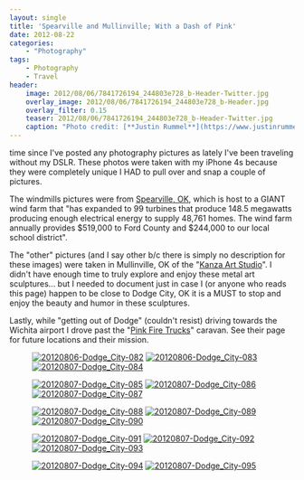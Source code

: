 ```yaml
---
layout: single
title: 'Spearville and Mullinville; With a Dash of Pink'
date: 2012-08-22
categories:
    - "Photography"
tags:
    - Photography
    - Travel
header:
    image: 2012/08/06/7841726194_244803e728_b-Header-Twitter.jpg
    overlay_image: 2012/08/06/7841726194_244803e728_b-Header.jpg
    overlay_filter: 0.15
    teaser: 2012/08/06/7841726194_244803e728_b-Header-Twitter.jpg 		# Shrink image to 575 width
    caption: "Photo credit: [**Justin Rummel**](https://www.justinrummel.com)"
---
```

time since I've posted any photography pictures as lately I've been traveling without my DSLR. These photos were taken with my iPhone 4s because they were completely unique I HAD to pull over and snap a couple of pictures.

The windmills pictures were from [Spearville, OK][future-of-spearville], which is host to a GIANT wind farm that "has expanded to 99 turbines that produce 148.5 megawatts producing enough electrical energy to supply 48,761 homes. The wind farm annually provides $519,000 to Ford County and $244,000 to our local school district".

The "other" pictures (and I say other b/c there is simply no description for these images) were taken in Mullinville, OK of the "[Kanza Art Studio][Kanza]". I didn't have enough time to truly explore and enjoy these metal art sculptures... but I needed to document just in case I (or anyone who reads this page) happen to be close to Dodge City, OK it is a MUST to stop and enjoy the beauty and humor in these sculptures. 

Lastly, while "getting out of Dodge" (couldn't resist) driving towards the Wichita airport I drove past the "[Pink Fire Trucks][pinkfiretrucks]" caravan. See their page for future locations and their mission.

<figure class="third">
<a href="https://www.flickr.com/photos/justinrummel/7841725398/"><img src="https://farm9.static.flickr.com/8436/7841725398_1e124795ed_m.jpg" title="20120806-Dodge_City-082" /></a>
<a href="https://www.flickr.com/photos/justinrummel/7841726194/"><img src="https://farm8.static.flickr.com/7115/7841726194_244803e728_m.jpg" title="20120806-Dodge_City-083" /></a>
<a href="https://www.flickr.com/photos/justinrummel/7841730478/"><img src="https://farm9.static.flickr.com/8430/7841730478_df4c01bae7_m.jpg" title="20120807-Dodge_City-084" /></a>
</figure>
<figure class="third">
<a href="https://www.flickr.com/photos/justinrummel/7841736532/"><img src="https://farm9.static.flickr.com/8428/7841736532_45c2e5125b_m.jpg" title="20120807-Dodge_City-085" /></a>
<a href="https://www.flickr.com/photos/justinrummel/7841742202/"><img src="https://farm9.static.flickr.com/8290/7841742202_f74b3195e1_m.jpg" title="20120807-Dodge_City-086" /></a>
<a href="https://www.flickr.com/photos/justinrummel/7841746714/"><img src="https://farm8.static.flickr.com/7131/7841746714_23ab3f2f42_m.jpg" title="20120807-Dodge_City-087" /></a>
</figure>
<figure class="third">
<a href="https://www.flickr.com/photos/justinrummel/7841749996/"><img src="https://farm9.static.flickr.com/8438/7841749996_77c8435ce5_m.jpg" title="20120807-Dodge_City-088" /></a>
<a href="https://www.flickr.com/photos/justinrummel/7841752806/"><img src="https://farm8.static.flickr.com/7254/7841752806_9879734fec_m.jpg" title="20120807-Dodge_City-089" /></a>
<a href="https://www.flickr.com/photos/justinrummel/7841757486/"><img src="https://farm8.static.flickr.com/7124/7841757486_1a32101832_m.jpg" title="20120807-Dodge_City-090" /></a>
</figure>
<figure class="third">
<a href="https://www.flickr.com/photos/justinrummel/7841759258/"><img src="https://farm8.static.flickr.com/7270/7841759258_40f83044b7_m.jpg" title="20120807-Dodge_City-091" /></a>
<a href="https://www.flickr.com/photos/justinrummel/7841763032/"><img src="https://farm9.static.flickr.com/8282/7841763032_7ea5897224_m.jpg" title="20120807-Dodge_City-092" /></a>
<a href="https://www.flickr.com/photos/justinrummel/7841766116/"><img src="https://farm9.static.flickr.com/8445/7841766116_a503484017_m.jpg" title="20120807-Dodge_City-093" /></a>
</figure>
<figure class="third">
<a href="https://www.flickr.com/photos/justinrummel/7841769582/"><img src="https://farm9.static.flickr.com/8426/7841769582_0ccce55afd_m.jpg" title="20120807-Dodge_City-094" /></a>
<a href="https://www.flickr.com/photos/justinrummel/7841772248/"><img src="https://farm8.static.flickr.com/7263/7841772248_a99b8900e7_m.jpg" title="20120807-Dodge_City-095" /></a>
</figure>

[future-of-spearville]: http://www.spearville.org/future-of-spearville
[Kanza]: http://www.google.com/search?q=Kanza+Art+Studio
[pinkfiretrucks]: http://pinkfiretrucks.org
